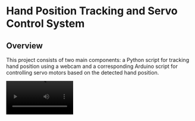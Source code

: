 # Hand Position Tracking and Servo Control System
## Overview

This project consists of two main components: a Python script for tracking hand position using a webcam and a corresponding Arduino script for controlling servo motors based on the detected hand position.

<video src='https://youtu.be/-WNVujpI34I' width=180/>

## Python Script

The Python script uses OpenCV and MediaPipe to capture and process webcam video data to track the position of a hand. The script calculates the wrist's coordinates and sends this data through a serial port.

## Arduino Script

The Arduino script receives the coordinate data from the Python script and uses it to control two servo motors, mapping the hand's position to the servos' movements.

## Requirements

### For the Python Script:

    Python 3.x
    OpenCV (cv2) library
    MediaPipe library
    NumPy library
    PySerial library

### For the Arduino Script:

    An Arduino board (e.g., Arduino Uno)
    Servo motors (2x)
    Arduino IDE for uploading the script to the board

## Setup and Installation

## Python Environment Setup:

    Install Python 3.x from python.org.
    Install the required Python libraries using pip:

    sh

    pip install opencv-python-headless mediapipe numpy pyserial

## Arduino Setup:

    Connect the servo motors to the Arduino board.
    Use the Arduino IDE to upload the provided Arduino script to the board.

## Usage Instructions

## Running the Python Script:

    Connect the Arduino board to your computer.
    Open the Python script and adjust the serial port in the script to match the port where the Arduino is connected.
    Run the Python script. It will start using your webcam to track your hand's position.

## Operating the Arduino Script:

    Once the Python script is running and sending data, the Arduino script will receive hand position coordinates.
    The servos will move according to the hand's position detected by the webcam.

## Troubleshooting

    Ensure that the correct serial port is specified in the Python script.
    Check the connections of the servo motors to the Arduino board.



